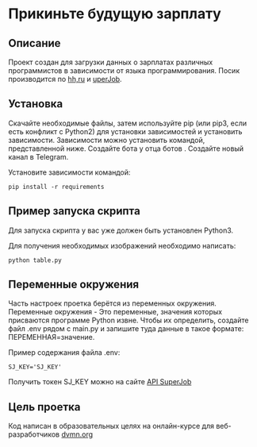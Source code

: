 # Прикиньте будущую зарплату
## Описание
Проект создан для загрузки данных о зарплатах различных программистов в зависимости от языка программирования. Посик производится по [hh,ru]([https://dvmn.org/modules/](https://kashira.hh.ru/?ysclid=ljef5hkktp2851748))  и [uperJob]([https://api.superjob.ru/?click_id=979Z1YOfpoZB4uf&utm_source=cityads&utm_medium=cpa&utm_campaign=2Keh](https://www.superjob.ru/?ysclid=ljef6x0js0186243869)).
## Установка 
Скачайте необходимые файлы, затем используйте pip (или pip3, если есть конфликт с Python2) для установки зависимостей и установить зависимости. Зависимости можно установить командой, представленной ниже. Создайте бота у отца ботов . Создайте новый канал в Telegram.


Установите зависимости командой:
```
pip install -r requirements
```
## Пример запуска скрипта
Для запуска скрипта у вас уже должен быть установлен Python3.


Для получения необходимых изображений необходимо написать:
```
python table.py
```
## Переменные окружения 
Часть настроек проетка берётся из переменных окружения. Переменные окружения - Это переменные, значения которых присваются программе Python извне. Чтобы их определить, создайте файл .env рядом с main.py и запишите туда данные в такое формате: ПЕРЕМЕННАЯ=значение.


Пример содержания файла .env:
```
SJ_KEY='SJ_KEY'
```
Получить токен SJ_KEY можно на сайте [API SuperJob](https://api.superjob.ru/?click_id=979Z1YOfpoZB4uf&utm_source=cityads&utm_medium=cpa&utm_campaign=2Keh)
## Цель проетка 
Код написан в образовательных целях на онлайн-курсе для веб-разработчиков [dvmn.org](https://dvmn.org/modules/) 
